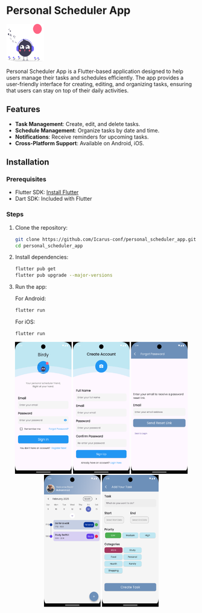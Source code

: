 # Personal Scheduler App

<img src="assets/icons/app-icon.svg" alt="App Icon" width="100" height="100">

Personal Scheduler App is a Flutter-based application designed to help users manage their tasks and schedules efficiently. The app provides a user-friendly interface for creating, editing, and organizing tasks, ensuring that users can stay on top of their daily activities.

## Features

- **Task Management**: Create, edit, and delete tasks.
- **Schedule Management**: Organize tasks by date and time.
- **Notifications**: Receive reminders for upcoming tasks.
- **Cross-Platform Support**: Available on Android, iOS.

## Installation

### Prerequisites

- Flutter SDK: [Install Flutter](https://flutter.dev/docs/get-started/install)
- Dart SDK: Included with Flutter


### Steps

1. Clone the repository:

    ```sh
    git clone https://github.com/Icarus-conf/personal_scheduler_app.git
    cd personal_scheduler_app
    ```

2. Install dependencies:

    ```sh
    flutter pub get
    flutter pub upgrade --major-versions
    ```

3. Run the app:

    For Android:
    ```sh
    flutter run
    ```

    For iOS:
    ```sh
    flutter run
    ```



<p align="center">
  <img src="assets/app_images/5.png" width="150" height="350" style="display: inline-block;">
  <img src="assets/app_images/2.png" width="150" height="350" style="display: inline-block;">
  <img src="assets/app_images/3.png" width="150" height="350" style="display: inline-block;">
  <img src="assets/app_images/1.png" width="150" height="350" style="display: inline-block;">
  <img src="assets/app_images/4.png" width="150" height="350" style="display: inline-block;">
</p>
